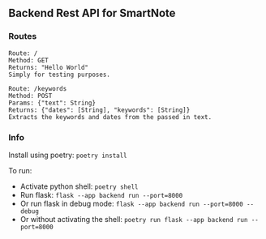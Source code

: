 ## Backend Rest API for SmartNote

### Routes

    Route: /
    Method: GET
    Returns: "Hello World"
    Simply for testing purposes.
<!-- -->
    Route: /keywords
    Method: POST
    Params: {"text": String}
    Returns: {"dates": [String], "keywords": [String]}
    Extracts the keywords and dates from the passed in text.

### Info

Install using poetry: `poetry install`

To run:
- Activate python shell: `poetry shell`
- Run flask: `flask --app backend run --port=8000`
- Or run flask in debug mode: `flask --app backend run --port=8000 --debug`
- Or without activating the shell: `poetry run flask --app backend run --port=8000`
    